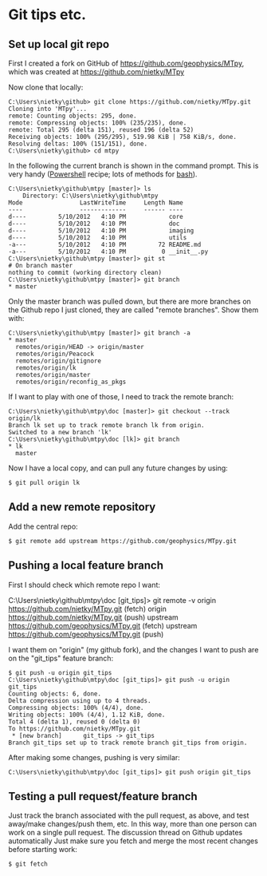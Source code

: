 # Git tips etc.

## Set up local git repo 

First I created a fork on GitHub of https://github.com/geophysics/MTpy,
which was created at https://github.com/nietky/MTpy

Now clone that locally:

    C:\Users\nietky\github> git clone https://github.com/nietky/MTpy.git
    Cloning into 'MTpy'...
    remote: Counting objects: 295, done.
    remote: Compressing objects: 100% (235/235), done.
    remote: Total 295 (delta 151), reused 196 (delta 52)
    Receiving objects: 100% (295/295), 519.98 KiB | 758 KiB/s, done.
    Resolving deltas: 100% (151/151), done.
    C:\Users\nietky\github> cd mtpy

In the following the current branch is shown in the command prompt. This is
very handy ([Powershell](http://stackoverflow.com/a/10106906) recipe; lots of
methods for [bash](http://lmgtfy.com/?q=git+branch+in+bash+prompt)).

    C:\Users\nietky\github\mtpy [master]> ls
        Directory: C:\Users\nietky\github\mtpy
    Mode                LastWriteTime     Length Name
    ----                -------------     ------ ----
    d----         5/10/2012   4:10 PM            core
    d----         5/10/2012   4:10 PM            doc
    d----         5/10/2012   4:10 PM            imaging
    d----         5/10/2012   4:10 PM            utils
    -a---         5/10/2012   4:10 PM         72 README.md
    -a---         5/10/2012   4:10 PM          0 __init__.py
    C:\Users\nietky\github\mtpy [master]> git st
    # On branch master
    nothing to commit (working directory clean)
    C:\Users\nietky\github\mtpy [master]> git branch
    * master

Only the master branch was pulled down, but there are more branches on the
Github repo I just cloned, they are called "remote branches". Show them with:

    C:\Users\nietky\github\mtpy [master]> git branch -a
    * master
      remotes/origin/HEAD -> origin/master
      remotes/origin/Peacock
      remotes/origin/gitignore
      remotes/origin/lk
      remotes/origin/master
      remotes/origin/reconfig_as_pkgs

If I want to play with one of those, I need to track the remote branch:

    C:\Users\nietky\github\mtpy\doc [master]> git checkout --track origin/lk
    Branch lk set up to track remote branch lk from origin.
    Switched to a new branch 'lk'
    C:\Users\nietky\github\mtpy\doc [lk]> git branch
    * lk
      master

Now I have a local copy, and can pull any future changes by using:

    $ git pull origin lk

## Add a new remote repository

Add the central repo:

    $ git remote add upstream https://github.com/geophysics/MTpy.git

## Pushing a local feature branch

First I should check which remote repo I want:

C:\Users\nietky\github\mtpy\doc [git_tips]> git remote -v
origin  https://github.com/nietky/MTpy.git (fetch)
origin  https://github.com/nietky/MTpy.git (push)
upstream        https://github.com/geophysics/MTpy.git (fetch)
upstream        https://github.com/geophysics/MTpy.git (push)

I want them on "origin" (my github fork), and the changes I want to push are on
the "git_tips" feature branch:

    $ git push -u origin git_tips
    C:\Users\nietky\github\mtpy\doc [git_tips]> git push -u origin git_tips
    Counting objects: 6, done.
    Delta compression using up to 4 threads.
    Compressing objects: 100% (4/4), done.
    Writing objects: 100% (4/4), 1.12 KiB, done.
    Total 4 (delta 1), reused 0 (delta 0)
    To https://github.com/nietky/MTpy.git
     * [new branch]      git_tips -> git_tips
    Branch git_tips set up to track remote branch git_tips from origin.

After making some changes, pushing is very similar:

    C:\Users\nietky\github\mtpy\doc [git_tips]> git push origin git_tips

## Testing a pull request/feature branch

Just track the branch associated with the pull request, as above, and test
away/make changes/push them, etc.  In this way, more than one person can work
on a single pull request. The discussion thread on Github updates automatically
Just make sure you fetch and merge the most recent changes before starting work:

    $ git fetch


